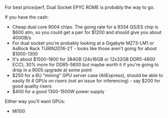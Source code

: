 For best price/perf, Dual Socket EPYC ROME is probably the way to go.

If you have the cash:
- Cheap dual core 9004 chips. The going rate for a 9334 QS/ES chip is $600 atm, so you could get a pair for $1200 and should give you about 400GB/s
- For dual socket you're probably looking at a Gigabyte MZ73-LM1 or AsRock Rack TURIN2D16-2T - looks like those aren't going for about $1000-1300
- It's about $1500-1800 for 384GB (24x16GB or 12x32GB DDR5-4800 ECC); 30% more for DDR5-5600 but maybe worth it if you're going to drop in a 9005 upgrade at some point
- $250 for a 6U "mining" GPU server case (AliExpress), should be able to easily fit 4 GPUs on risers (not an issue for inferencing) - say $200 for good quality risers
- $400 for a good 1300-1500W power supply


Either way you'll want GPUs:
- MI100
